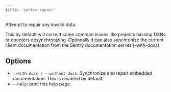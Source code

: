 ```yaml
---
title: 'sentry repair'
---
```


Attempt to repair any invalid data.

This by default will correct some common issues like projects missing DSNs or counters desynchronizing. Optionally it can also synchronize the current client documentation from the Sentry documentation server (–with-docs).

## Options

-   `--with-docs / --without-docs`: Synchronize and repair embedded documentation. This is disabled by default.
-   `--help`: print this help page.
